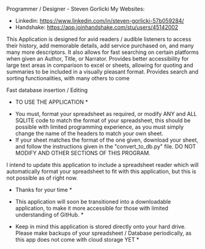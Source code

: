 Programmer / Designer - Steven Gorlicki
My Websites:
* Linkedin: https://www.linkedin.com/in/steven-gorlicki-57b059284/
* Handshake: https://app.joinhandshake.com/stu/users/45142002

This Application is designed for avid readers / audible listeners to access their history, add memorable details, add service purchased on, and many many more descriptors.
It also allows for fast searching on certain platforms when given an Author, Title, or Narrator. 
Provides better accessibility for large text areas in comparison to excel or sheets, allowing for quoting and summaries to be included in a visually pleasant format.
Provides search and sorting functionalities, with many others to come

Fast database insertion / Editing


* TO USE THE APPLICATION *
  
- You must, format your spreadsheet as required, or modify ANY and ALL SQLITE code to match the format of your spreadsheet, this should be possible with limited programming experience, as you must simply change the name of the headers to match your own sheet.
- If your sheet matches the format of the one given, download your sheet, and follow the instructions given in the "convert_to_db.py" file. DO NOT MODIFY AND OTHER SECTIONS OF THIS PROGRAM.

I intend to update this application to include a spreadsheet reader which will automatically format your spreadsheet to fit with this application, but this is not possible as of right now. 

* Thanks for your time *

* This application will soon be transitioned into a downloadable application, to make it more accessible for those with limited understanding of GitHub. * 
* Keep in mind this application is stored directly onto your hard drive. Please make backups of your spreadsheet / Database periodically, as this app does not come with cloud storage YET *
